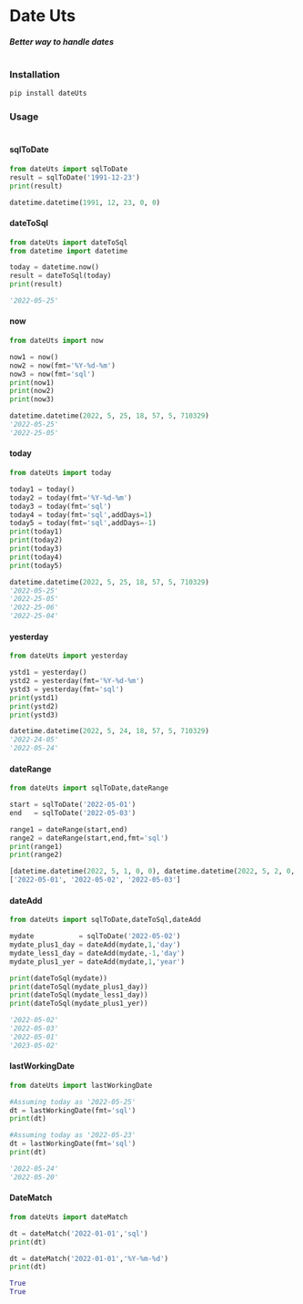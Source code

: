 # Date Uts
##### _Better way to handle dates_
#
### Installation

```sh
pip install dateUts
```

### Usage
#
#### sqlToDate
```py
from dateUts import sqlToDate
result = sqlToDate('1991-12-23')
print(result)
```
```py
datetime.datetime(1991, 12, 23, 0, 0)
```
#### dateToSql
```py
from dateUts import dateToSql
from datetime import datetime

today = datetime.now()
result = dateToSql(today)
print(result)
```
```py
'2022-05-25'
```
#### now
```py
from dateUts import now

now1 = now()
now2 = now(fmt='%Y-%d-%m')
now3 = now(fmt='sql')
print(now1)
print(now2)
print(now3)
```
```py
datetime.datetime(2022, 5, 25, 18, 57, 5, 710329)
'2022-05-25'
'2022-25-05'
```
#### today
```py
from dateUts import today

today1 = today()
today2 = today(fmt='%Y-%d-%m')
today3 = today(fmt='sql')
today4 = today(fmt='sql',addDays=1)
today5 = today(fmt='sql',addDays=-1)
print(today1)
print(today2)
print(today3)
print(today4)
print(today5)
```
```py
datetime.datetime(2022, 5, 25, 18, 57, 5, 710329)
'2022-05-25'
'2022-25-05'
'2022-25-06'
'2022-25-04'
```

#### yesterday
```py
from dateUts import yesterday

ystd1 = yesterday()
ystd2 = yesterday(fmt='%Y-%d-%m')
ystd3 = yesterday(fmt='sql')
print(ystd1)
print(ystd2)
print(ystd3)
```
```py
datetime.datetime(2022, 5, 24, 18, 57, 5, 710329)
'2022-24-05'
'2022-05-24'
```
#### dateRange
```py
from dateUts import sqlToDate,dateRange

start = sqlToDate('2022-05-01')
end   = sqlToDate('2022-05-03')

range1 = dateRange(start,end)
range2 = dateRange(start,end,fmt='sql')
print(range1)
print(range2)
```
```py
[datetime.datetime(2022, 5, 1, 0, 0), datetime.datetime(2022, 5, 2, 0, 0), datetime.datetime(2022, 5, 3, 0, 0)]
['2022-05-01', '2022-05-02', '2022-05-03']
```

#### dateAdd
```py
from dateUts import sqlToDate,dateToSql,dateAdd

mydate           = sqlToDate('2022-05-02')
mydate_plus1_day = dateAdd(mydate,1,'day')
mydate_less1_day = dateAdd(mydate,-1,'day')
mydate_plus1_yer = dateAdd(mydate,1,'year')

print(dateToSql(mydate))
print(dateToSql(mydate_plus1_day))
print(dateToSql(mydate_less1_day))
print(dateToSql(mydate_plus1_yer))
```
```py
'2022-05-02'
'2022-05-03'
'2022-05-01'
'2023-05-02'
```

#### lastWorkingDate
```py
from dateUts import lastWorkingDate

#Assuming today as '2022-05-25'
dt = lastWorkingDate(fmt='sql')
print(dt)

#Assuming today as '2022-05-23'
dt = lastWorkingDate(fmt='sql')
print(dt)
```
```py
'2022-05-24'
'2022-05-20'
```

#### DateMatch
```py
from dateUts import dateMatch

dt = dateMatch('2022-01-01','sql')
print(dt)

dt = dateMatch('2022-01-01','%Y-%m-%d')
print(dt)
```
```py
True
True
```